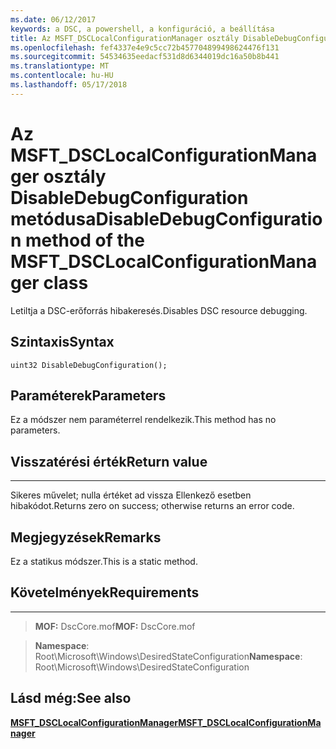 ```yaml
---
ms.date: 06/12/2017
keywords: a DSC, a powershell, a konfiguráció, a beállítása
title: Az MSFT_DSCLocalConfigurationManager osztály DisableDebugConfiguration metódusa
ms.openlocfilehash: fef4337e4e9c5cc72b457704899498624476f131
ms.sourcegitcommit: 54534635eedacf531d8d6344019dc16a50b8b441
ms.translationtype: MT
ms.contentlocale: hu-HU
ms.lasthandoff: 05/17/2018
---
```

# <a name="disabledebugconfiguration-method-of-the-msftdsclocalconfigurationmanager-class"></a><span data-ttu-id="a236e-103">Az MSFT_DSCLocalConfigurationManager osztály DisableDebugConfiguration metódusa</span><span class="sxs-lookup"><span data-stu-id="a236e-103">DisableDebugConfiguration method of the MSFT_DSCLocalConfigurationManager class</span></span>

<span data-ttu-id="a236e-104">Letiltja a DSC-erőforrás hibakeresés.</span><span class="sxs-lookup"><span data-stu-id="a236e-104">Disables DSC resource debugging.</span></span>

<a name="syntax"></a><span data-ttu-id="a236e-105">Szintaxis</span><span class="sxs-lookup"><span data-stu-id="a236e-105">Syntax</span></span>
------

```mof
uint32 DisableDebugConfiguration();
```

<a name="parameters"></a><span data-ttu-id="a236e-106">Paraméterek</span><span class="sxs-lookup"><span data-stu-id="a236e-106">Parameters</span></span>
----------

<span data-ttu-id="a236e-107">Ez a módszer nem paraméterrel rendelkezik.</span><span class="sxs-lookup"><span data-stu-id="a236e-107">This method has no parameters.</span></span>

## <a name="return-value"></a><span data-ttu-id="a236e-108">Visszatérési érték</span><span class="sxs-lookup"><span data-stu-id="a236e-108">Return value</span></span>
------------

<span data-ttu-id="a236e-109">Sikeres művelet; nulla értéket ad vissza Ellenkező esetben hibakódot.</span><span class="sxs-lookup"><span data-stu-id="a236e-109">Returns zero on success; otherwise returns an error code.</span></span>

## <a name="remarks"></a><span data-ttu-id="a236e-110">Megjegyzések</span><span class="sxs-lookup"><span data-stu-id="a236e-110">Remarks</span></span>

<span data-ttu-id="a236e-111">Ez a statikus módszer.</span><span class="sxs-lookup"><span data-stu-id="a236e-111">This is a static method.</span></span>

## <a name="requirements"></a><span data-ttu-id="a236e-112">Követelmények</span><span class="sxs-lookup"><span data-stu-id="a236e-112">Requirements</span></span>
------------
><span data-ttu-id="a236e-113">**MOF:** DscCore.mof</span><span class="sxs-lookup"><span data-stu-id="a236e-113">**MOF:** DscCore.mof</span></span>

><span data-ttu-id="a236e-114">**Namespace**: Root\Microsoft\Windows\DesiredStateConfiguration</span><span class="sxs-lookup"><span data-stu-id="a236e-114">**Namespace**: Root\Microsoft\Windows\DesiredStateConfiguration</span></span>


## <a name="see-also"></a><span data-ttu-id="a236e-115">Lásd még:</span><span class="sxs-lookup"><span data-stu-id="a236e-115">See also</span></span>


[<span data-ttu-id="a236e-116">**MSFT_DSCLocalConfigurationManager**</span><span class="sxs-lookup"><span data-stu-id="a236e-116">**MSFT_DSCLocalConfigurationManager**</span></span>](msft-dsclocalconfigurationmanager.md)